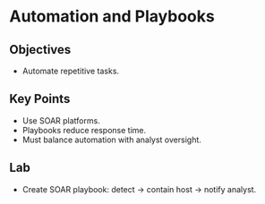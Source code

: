 # Automation and Playbooks

## Objectives
- Automate repetitive tasks.  

## Key Points
- Use SOAR platforms.  
- Playbooks reduce response time.  
- Must balance automation with analyst oversight.  

## Lab
- Create SOAR playbook: detect → contain host → notify analyst.  

